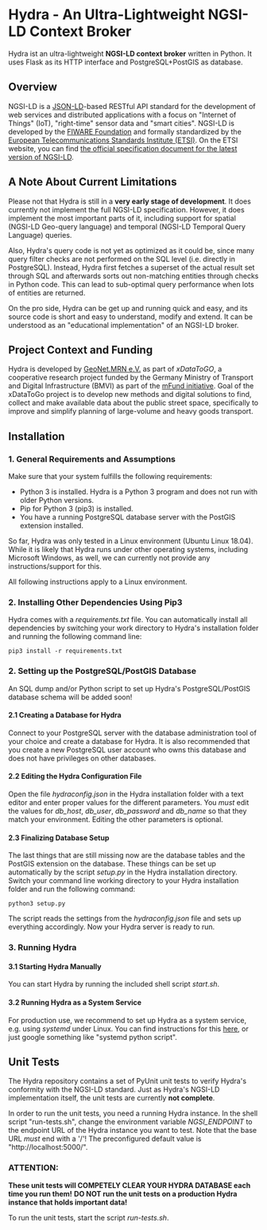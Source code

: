 # Hydra - An Ultra-Lightweight NGSI-LD Context Broker

Hydra ist an ultra-lightweight **NGSI-LD context broker** written in Python. It uses Flask as its HTTP interface and PostgreSQL+PostGIS as database.

## Overview

NGSI-LD is a [JSON-LD](https://json-ld.org/)-based RESTful API standard for the development of web services and distributed applications with a focus on "Internet of Things" (IoT), "right-time" sensor data and "smart cities". NGSI-LD is developed by the [FIWARE Foundation](https://www.fiware.org) and formally standardized by the [European Telecommunications Standards Institute (ETSI)](https://www.etsi.org/). On the ETSI website, you can find [the official specification document for the latest version of NGSI-LD](https://www.etsi.org/deliver/etsi_gs/CIM/001_099/009/01.01.01_60/gs_CIM009v010101p.pdf).

## A Note About Current Limitations
Please not that Hydra is still in a **very early stage of development**. It does currently not implement the full NGSI-LD specification. However, it does implement the most important parts of it, including support for spatial (NGSI-LD Geo-query language) and temporal (NGSI-LD Temporal Query Language) queries.

Also, Hydra's query code is not yet as optimized as it could be, since many query filter checks are not performed on the SQL level (i.e. directly in PostgreSQL). Instead, Hydra first fetches a superset of the actual result set through SQL and afterwards sorts out non-matching entities through checks in Python code. This can lead to sub-optimal query performance when lots of entities are returned.

On the pro side, Hydra can be get up and running quick and easy, and its source code is short and easy to understand, modify and extend. It can be understood as an "educational implementation" of an NGSI-LD broker.

## Project Context and Funding

Hydra is developed by [GeoNet.MRN e.V.](http://www.geonet-mrn.de) as part of *xDataToGO*, a cooperative research project funded by the Germany Ministry of Transport and Digital Infrastructure (BMVI) as part of the [mFund initiative](https://www.bmvi.de/EN/Topics/Digital-Matters/mFund/mFund.html). Goal of the xDataToGo project is to develop new methods and digital solutions to find, collect and make available data about the public street space, specifically to improve and simplify planning of large-volume and heavy goods transport.

## Installation

### 1. General Requirements and Assumptions

Make sure that your system fulfills the following requirements:

- Python 3 is installed. Hydra is a Python 3 program and does not run with older Python versions.
- Pip for Python 3 (pip3) is installed.
- You have a running PostgreSQL database server with the PostGIS extension installed.

So far, Hydra was only tested in a Linux environment (Ubuntu Linux 18.04). While it is likely that Hydra runs under other operating systems, including Microsoft Windows, as well, we can currently not provide any instructions/support for this. 

All following instructions apply to a Linux environment.

### 2. Installing Other Dependencies Using Pip3

Hydra comes with a *requirements.txt* file. You can automatically install all dependencies by switching your work directory to Hydra's installation folder and running the following command line:

```
pip3 install -r requirements.txt
```

### 2. Setting up the PostgreSQL/PostGIS Database
An SQL dump and/or Python script to set up Hydra's PostgreSQL/PostGIS database schema will be added soon!

#### 2.1 Creating a Database for Hydra
Connect to your PostgreSQL server with the database administration tool of your choice and create a database for Hydra. It is also recommended that you create a new PostgreSQL user account who owns this database and does not have privileges on other databases.

#### 2.2 Editing the Hydra Configuration File
Open the file *hydraconfig.json* in the Hydra installation folder with a text editor and enter proper values for the different parameters. You *must* edit the values for *db_host*, *db_user*, *db_password* and *db_name* so that they match your environment. Editing the other parameters is optional.

#### 2.3 Finalizing Database Setup
The last things that are still missing now are the database tables and the PostGIS extension on the database. These things can be set up automatically by the script *setup.py* in the Hydra installation directory. Switch your command line working 
directory to your Hydra installation folder and run the following command:

```
python3 setup.py
```
The script reads the settings from the *hydraconfig.json* file and sets up everything accordingly. Now your Hydra server is ready to run.


### 3. Running Hydra

#### 3.1 Starting Hydra Manually
You can start Hydra by running the included shell script *start.sh*.

#### 3.2 Running Hydra as a System Service

For production use, we recommend to set up Hydra as a system service, e.g. using *systemd* under Linux. You can find instructions for this [here](https://www.raspberrypi-spy.co.uk/2015/10/how-to-autorun-a-python-script-on-boot-using-systemd/), or just google something like "systemd python script".

## Unit Tests

The Hydra repository contains a set of PyUnit unit tests to verify Hydra's conformity with the NGSI-LD standard. Just as Hydra's NGSI-LD implementation itself, the unit tests are currently **not complete**.

In order to run the unit tests, you need a running Hydra instance. In the shell script "run-tests.sh", change the environment variable *NGSI_ENDPOINT* to the endpoint URL of the Hydra instance you want to test. Note that the base URL *must* end with a '/'! The preconfigured default value is "http://localhost:5000/". 

### ATTENTION:

**These unit tests will COMPETELY CLEAR YOUR HYDRA DATABASE each time you run them!**
**DO NOT run the unit tests on a production Hydra instance that holds important data!**

To run the unit tests, start the script *run-tests.sh*.
